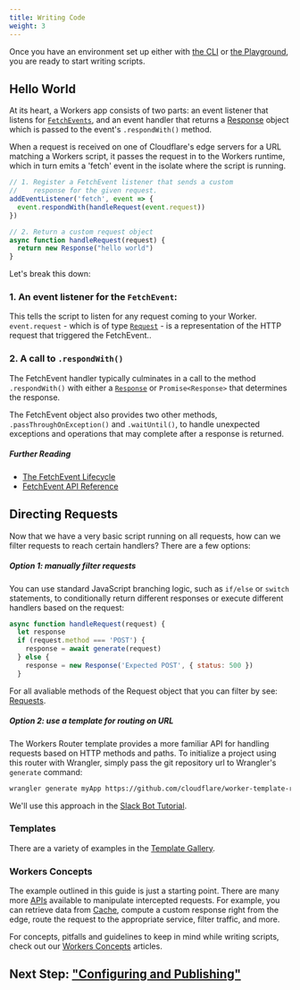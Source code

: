 ```yaml
---
title: Writing Code
weight: 3
---
```


Once you have an environment set up either with [the CLI](/quickstart/cli-setup) or [the Playground](/reference/tooling/playground), you are ready to start writing scripts.

## Hello World

At its heart, a Workers app consists of two parts: an event listener that listens for [`FetchEvents`](/reference/runtime/apis/fetch-event), and an event handler that returns a [Response](/reference/runtime/apis/fetch#response) object which is passed to the event's `.respondWith()` method.

When a request is received on one of Cloudflare's edge servers for a URL matching a Workers script, it passes the request in to the Workers runtime, which in turn emits a 'fetch' event in the isolate where the script is running.

```javascript
// 1. Register a FetchEvent listener that sends a custom
//    response for the given request.
addEventListener('fetch', event => {
  event.respondWith(handleRequest(event.request))
})

// 2. Return a custom request object
async function handleRequest(request) {
  return new Response("hello world")
}
```

Let's break this down:

### 1. An event listener for the `FetchEvent`:

This tells the script to listen for any request coming to your Worker. `event.request` - which is of type [`Request`](/reference/runtime/apis/fetch#request) - is a representation of the HTTP request that triggered the FetchEvent..

### 2. A call to `.respondWith()`

The FetchEvent handler typically culminates in a call to the method `.respondWith()` with either a [`Response`](/reference/runtime/apis/fetch/#response) or `Promise<Response>` that determines the response.

The FetchEvent object also provides two other methods, `.passThroughOnException()` and `.waitUntil()`, to handle unexpected exceptions and operations that may complete after a response is returned.

##### Further Reading

* [The FetchEvent Lifecycle](/reference/workers-concepts/fetch-event-lifecycle)
* [FetchEvent API Reference](/reference/runtime/apis/fetch-event)

## Directing Requests

Now that we have a very basic script running on all requests, how can we filter requests to reach certain handlers? There are a few options:

##### Option 1: manually filter requests

You can use standard JavaScript branching logic, such as `if/else` or `switch` statements, to conditionally return different responses or execute different handlers based on the request:

```javascript
async function handleRequest(request) {
  let response
  if (request.method === 'POST') {
    response = await generate(request)
  } else {
    response = new Response('Expected POST', { status: 500 })
  }
```

For all avaliable methods of the Request object that you can filter by see: [Requests](/reference/runtime/apis/fetch#request).

##### Option 2: use a template for routing on URL

The Workers Router template provides a more familiar API for handling requests based on HTTP methods and paths. To initialize a project using this router with Wrangler, simply pass the git repository url to Wrangler's `generate` command:

```sh
wrangler generate myApp https://github.com/cloudflare/worker-template-router
```

We'll use this approach in the [Slack Bot Tutorial](/tutorials/build-an-application).

### Templates

There are a variety of examples in the [Template Gallery](/templates).

### Workers Concepts

The example outlined in this guide is just a starting point. There are many more [APIs](/reference/runtime/apis) available to manipulate intercepted requests. For example, you can retrieve data from [Cache](/reference/runtime/apis/cache), compute a custom response right from the edge, route the request to the appropriate service, filter traffic, and more.

For concepts, pitfalls and guidelines to keep in mind while writing scripts, check out our [Workers Concepts](/reference/workers-concepts) articles.

## Next Step: ["Configuring and Publishing"](/quickstart/configuring-and-publishing)

